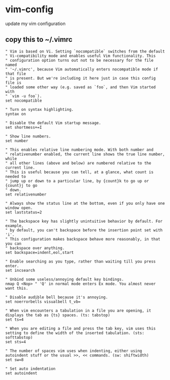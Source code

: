 # vim-config
update my vim configuration
## copy this to ~/.vimrc

    " Vim is based on Vi. Setting `nocompatible` switches from the default
    " Vi-compatibility mode and enables useful Vim functionality. This
    " configuration option turns out not to be necessary for the file named
    " '~/.vimrc', because Vim automatically enters nocompatible mode if that file
    " is present. But we're including it here just in case this config file is
    " loaded some other way (e.g. saved as `foo`, and then Vim started with
    " `vim -u foo`).
    set nocompatible

    " Turn on syntax highlighting.
    syntax on

    " Disable the default Vim startup message.
    set shortmess+=I

    " Show line numbers.
    set number

    " This enables relative line numbering mode. With both number and
    " relativenumber enabled, the current line shows the true line number, while
    " all other lines (above and below) are numbered relative to the current line.
    " This is useful because you can tell, at a glance, what count is needed to
    " jump up or down to a particular line, by {count}k to go up or {count}j to go
    " down.
    set relativenumber

    " Always show the status line at the bottom, even if you only have one window open.
    set laststatus=2

    " The backspace key has slightly unintuitive behavior by default. For example,
    " by default, you can't backspace before the insertion point set with 'i'.
    " This configuration makes backspace behave more reasonably, in that you can
    " backspace over anything.
    set backspace=indent,eol,start

    " Enable searching as you type, rather than waiting till you press enter.
    set incsearch

    " Unbind some useless/annoying default key bindings.
    nmap Q <Nop> " 'Q' in normal mode enters Ex mode. You almost never want this.

    " Disable audible bell because it's annoying.
    set noerrorbells visualbell t_vb=

    " When vim encounters a tabulation in a file you are opening, it displays the tab as {ts} spaces. (ts: tabstop)
    set ts=4

    " When you are editing a file and press the tab key, vim uses this setting to define the width of the inserted tabulation. (sts: softtabstop)
    set sts=4

    " The number of spaces vim uses when indenting, either using autoindent stuff or the usual >>, << commands. (sw: shiftwidth)
    set sw=8

    " Set auto indentation
    set autoindent
